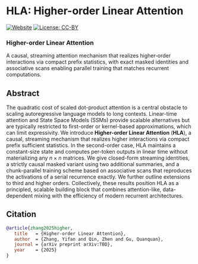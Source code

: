 # HLA: Higher-order Linear Attention

[![Website](https://img.shields.io/badge/Project-Website-blue)](https://yifanzhang-pro.github.io/HLA) 
[![License: CC-BY](https://img.shields.io/badge/License-CC_BY_4.0-yellow.svg)](https://creativecommons.org/licenses/by/4.0)

### Higher-order Linear Attention

A causal, streaming attention mechanism that realizes higher‑order interactions via compact prefix statistics, with exact masked identities and associative scans enabling parallel training that matches recurrent computations.

## Abstract

The quadratic cost of scaled dot-product attention is a central obstacle to scaling autoregressive language models to long contexts. Linear-time attention and State Space Models (SSMs) provide scalable alternatives but are typically restricted to first-order or kernel-based approximations, which can limit expressivity. We introduce **Higher-order Linear Attention** (**HLA**), a causal, streaming mechanism that realizes higher interactions via compact prefix sufficient statistics. In the second-order case, HLA maintains a constant-size state and computes per-token outputs in linear time without materializing any $n \times n$ matrices. We give closed-form streaming identities, a strictly causal masked variant using two additional summaries, and a chunk-parallel training scheme based on associative scans that reproduces the activations of a serial recurrence exactly. We further outline extensions to third and higher orders. Collectively, these results position HLA as a principled, scalable building block that combines attention-like, data-dependent mixing with the efficiency of modern recurrent architectures.

## Citation

```bibtex
@article{zhang2025higher,
   title   = {Higher-order Linear Attention},
   author  = {Zhang, Yifan and Qin, Zhen and Gu, Quanquan},
   journal = {arXiv preprint arXiv:TBD},
   year    = {2025}
}
```
